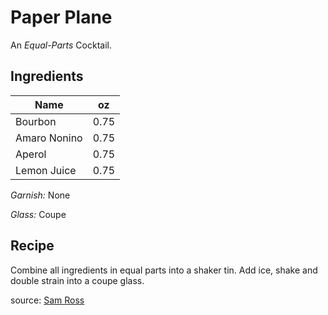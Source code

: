 # Paper Plane

An _Equal-Parts_ Cocktail.

## Ingredients

| Name | oz |
| ----------- | ------- |
| Bourbon | 0.75 |
| Amaro Nonino | 0.75 |
| Aperol | 0.75 |
| Lemon Juice | 0.75 |

_Garnish:_ None

_Glass:_ Coupe

## Recipe

Combine all ingredients in equal parts into a shaker tin. Add ice, shake and double strain into a coupe glass.

source: [Sam Ross](https://punchdrink.com/recipes/paper-plane/)

[^1]: Citrus forward
